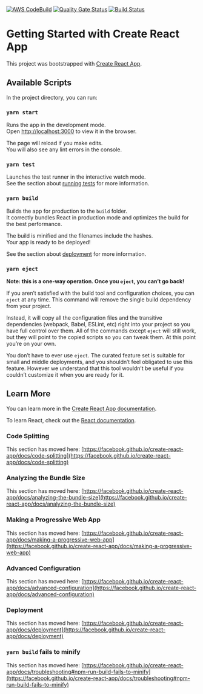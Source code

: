 [![AWS CodeBuild](https://codebuild.ap-east-1.amazonaws.com/badges?uuid=eyJlbmNyeXB0ZWREYXRhIjoiZGVEYmM2ZUw2SC92NEpSK3ltbDgrSFBDOTdDajJxTzFLNWx0TWVPZFB2dEtFNkMzZ0s3d1Q5QUZhSGZSUkozYlVMSjJiVVZUVjc5MG1UcWpsTnZsZS9jPSIsIml2UGFyYW1ldGVyU3BlYyI6IkdrbVBRZ1ZpSjVleDNRc2kiLCJtYXRlcmlhbFNldFNlcmlhbCI6MX0%3D&branch=main)](https://codebuild.ap-east-1.amazonaws.com/badges?uuid=eyJlbmNyeXB0ZWREYXRhIjoiZGVEYmM2ZUw2SC92NEpSK3ltbDgrSFBDOTdDajJxTzFLNWx0TWVPZFB2dEtFNkMzZ0s3d1Q5QUZhSGZSUkozYlVMSjJiVVZUVjc5MG1UcWpsTnZsZS9jPSIsIml2UGFyYW1ldGVyU3BlYyI6IkdrbVBRZ1ZpSjVleDNRc2kiLCJtYXRlcmlhbFNldFNlcmlhbCI6MX0%3D&branch=main)
[![Quality Gate Status](https://sonarqube.wadeenghoiwa.com/api/project_badges/measure?project=Portfolio&metric=alert_status)](https://sonarqube.wadeenghoiwa.com/dashboard?id=Portfolio)
[![Build Status](https://jenkins.wadeenghoiwa.com/buildStatus/icon?job=Portfolio-Docker-Image)](https://jenkins.wadeenghoiwa.com/job/Portfolio-Docker-Image/)

# Getting Started with Create React App

This project was bootstrapped with [Create React App](https://github.com/facebook/create-react-app).
## Available Scripts

In the project directory, you can run:

### `yarn start`

Runs the app in the development mode.\
Open [http://localhost:3000](http://localhost:3000) to view it in the browser.

The page will reload if you make edits.\
You will also see any lint errors in the console.

### `yarn test`

Launches the test runner in the interactive watch mode.\
See the section about [running tests](https://facebook.github.io/create-react-app/docs/running-tests) for more information.

### `yarn build`

Builds the app for production to the `build` folder.\
It correctly bundles React in production mode and optimizes the build for the best performance.

The build is minified and the filenames include the hashes.\
Your app is ready to be deployed!

See the section about [deployment](https://facebook.github.io/create-react-app/docs/deployment) for more information.

### `yarn eject`

**Note: this is a one-way operation. Once you `eject`, you can’t go back!**

If you aren’t satisfied with the build tool and configuration choices, you can `eject` at any time. This command will remove the single build dependency from your project.

Instead, it will copy all the configuration files and the transitive dependencies (webpack, Babel, ESLint, etc) right into your project so you have full control over them. All of the commands except `eject` will still work, but they will point to the copied scripts so you can tweak them. At this point you’re on your own.

You don’t have to ever use `eject`. The curated feature set is suitable for small and middle deployments, and you shouldn’t feel obligated to use this feature. However we understand that this tool wouldn’t be useful if you couldn’t customize it when you are ready for it.

## Learn More

You can learn more in the [Create React App documentation](https://facebook.github.io/create-react-app/docs/getting-started).

To learn React, check out the [React documentation](https://reactjs.org/).

### Code Splitting

This section has moved here: [https://facebook.github.io/create-react-app/docs/code-splitting](https://facebook.github.io/create-react-app/docs/code-splitting)

### Analyzing the Bundle Size

This section has moved here: [https://facebook.github.io/create-react-app/docs/analyzing-the-bundle-size](https://facebook.github.io/create-react-app/docs/analyzing-the-bundle-size)

### Making a Progressive Web App

This section has moved here: [https://facebook.github.io/create-react-app/docs/making-a-progressive-web-app](https://facebook.github.io/create-react-app/docs/making-a-progressive-web-app)

### Advanced Configuration

This section has moved here: [https://facebook.github.io/create-react-app/docs/advanced-configuration](https://facebook.github.io/create-react-app/docs/advanced-configuration)

### Deployment

This section has moved here: [https://facebook.github.io/create-react-app/docs/deployment](https://facebook.github.io/create-react-app/docs/deployment)

### `yarn build` fails to minify

This section has moved here: [https://facebook.github.io/create-react-app/docs/troubleshooting#npm-run-build-fails-to-minify](https://facebook.github.io/create-react-app/docs/troubleshooting#npm-run-build-fails-to-minify)
